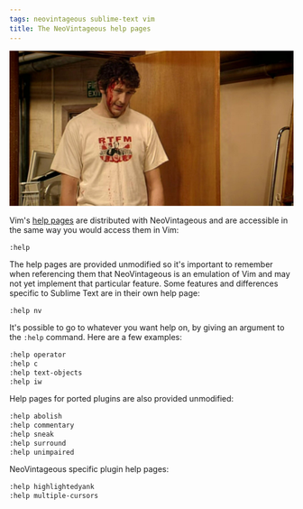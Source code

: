 ```yaml
---
tags: neovintageous sublime-text vim
title: The NeoVintageous help pages
---
```


![Chris O'Dowd in the IT Crowd (2006)](/assets/2023-05-14-chris-o-dowd-in-the-it-crowd.jpg)

Vim's [help pages](https://vimhelp.org) are distributed with NeoVintageous and are accessible in the same way you would access them in Vim:

```vim
:help
```

The help pages are provided unmodified so it's important to remember when referencing them that NeoVintageous is an emulation of Vim and may not yet implement that particular feature. Some features and differences specific to Sublime Text are in their own help page:

```vim
:help nv
```

It's possible to go to whatever you want help on, by giving an argument to the `:help` command. Here are a few examples:

```vim
:help operator
:help c
:help text-objects
:help iw
```

Help pages for ported plugins are also provided unmodified:

```vim
:help abolish
:help commentary
:help sneak
:help surround
:help unimpaired
```

NeoVintageous specific plugin help pages:

```vim
:help highlightedyank
:help multiple-cursors
```
